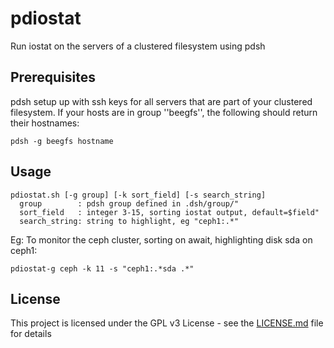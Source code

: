 # pdiostat
Run iostat on the servers of a clustered filesystem using pdsh

## Prerequisites
pdsh setup up with ssh keys for all servers that are
part of your clustered filesystem. If your hosts are in
group ''beegfs'', the following should return their hostnames:

```
pdsh -g beegfs hostname
```

## Usage
```
pdiostat.sh [-g group] [-k sort_field] [-s search_string]
  group        : pdsh group defined in .dsh/group/"
  sort_field   : integer 3-15, sorting iostat output, default=$field"
  search_string: string to highlight, eg "ceph1:.*"
```
Eg: To monitor the ceph cluster, sorting on await, highlighting disk sda on ceph1:
```
pdiostat-g ceph -k 11 -s "ceph1:.*sda .*"
```


## License

This project is licensed under the GPL v3 License - see the [LICENSE.md](LICENSE.md) file for details
